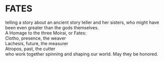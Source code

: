 # FATES 
telling a story about an ancient story teller and her sisters, who might have been even greater than the gods themselves.  
A Homage to the three Moirai, or Fates:  
Clotho, presence, the weaver  
Lachesis, future, the measurer  
Atropos, past, the cutter  
who work together spinning and shaping our world. May they be honored.
 